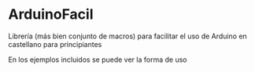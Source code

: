 # ArduinoFacil
Librería (más bien conjunto de macros) para facilitar el uso de Arduino en castellano para principiantes

En los ejemplos incluidos se puede ver la forma de uso

